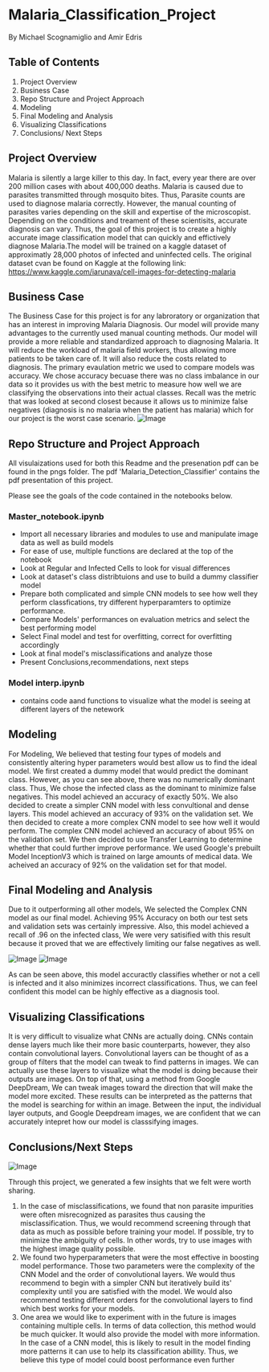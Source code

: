# Malaria_Classification_Project
By Michael Scognamiglio and Amir Edris 
## Table of Contents
1. Project Overview
1. Business Case 
1. Repo Structure and Project Approach
1. Modeling 
1. Final Modeling and Analysis
1. Visualizing Classifications
1. Conclusions/ Next Steps
## Project Overview
Malaria is silently a large killer to this day. In fact, every year there are over 200 million cases with about 400,000 deaths.
Malaria is caused due to parasites transmitted through mosquito bites. Thus, Parasite counts are used to diagnose malaria  correctly. However, the manual counting of parasites varies depending on the skill and expertise of the microscopist. Depending on the conditions and treament of these scientisits, accurate diagnosis can vary. Thus, the goal of this project is to create a highly accurate image classification model that can quickly and effictively diagnose Malaria.The model will be trained on a kaggle dataset of approximatly 28,000 photos of infected and uninfected cells. The original dataset cvan be found on Kaggle at the following link: https://www.kaggle.com/iarunava/cell-images-for-detecting-malaria
## Business Case 
The Business Case for this project is for any labroratory or organization that has an interest in improving Malaria Diagnosis. Our model will provide many advantages to the currently used manual counting methods. Our model will provide a more reliable and standardized approach to diagnosing Malaria. It will reduce the workload of malaria field workers, thus allowing more patients to be taken care of. It will also reduce the costs related to diagnosis. The primary evaulation metric we used to compare models was accuracy. We chose accuracy becuase there was no class imbalance in our data so it provides us with the best metric to measure how well we are classifying the observations into their actual classes. Recall was the metric that was looked at second closest because it allows us to minimize false negatives (diagnosis is no malaria when the patient has malaria) which for our project is the worst case scenario.
![Image](https://github.com/Scogs25/Malaria_Classification_Project/blob/main/pngs/Class_Distributions.png)

## Repo Structure and Project Approach
 All visulaizations used for both this Readme and the presenation pdf can be found in the pngs folder.
 The pdf 'Malaria_Detection_Classifier' contains the  pdf presentation of this project.
 
Please see the goals of the code contained in the notebooks below. 
 ### Master_notebook.ipynb
  - Import all necessary libraries and modules to use and manipulate image data as well as build  models
  - For ease of use, multiple functions are declared at the top of the notebook
  - Look at Regular and Infected Cells to look for visual differences
  - Look at dataset's class distribtuions and use to build a dummy classifier model
  - Prepare both complicated and simple CNN models to see how well they perform classfications, try different hyperparamters to optimize performance.
  - Compare Models' performances on evaluation metrics and select the best performing model
  - Select Final model and test for overfitting, correct for overfitting accordingly
  - Look at final model's misclassifications and analyze those
  - Present Conclusions,recommendations, next steps
 ### Model interp.ipynb
 - contains code aand functions to visualize what the model is seeing at different layers of the netework
 
## Modeling 
For Modeling, We believed that testing four types of models and consistently altering hyper parameters would best allow us to find the ideal model. We first created a dummy model that would predict the dominant class. However, as you can see above, there was no numerically dominant class. Thus, We chose the infected class as the dominant to minimize false negatives. This model achieved an accuracy of exactly 50%. We also decided to create a simpler CNN model with less convultional and dense layers. This model achieved an accuracy of 93% on the validation set. We then decided to create a more complex CNN model to see how well it would perform. The complex CNN model achieved an accuracy of about 95% on the validation set. We then decided to use Transfer Learning to determine whether that could further improve performance. We used Google's prebuilt Model InceptionV3 which is trained on large amounts of medical data.  We acheived an accuracy of 92% on the validation set for that model.

## Final Modeling and Analysis 
Due to it outperforming all other models, We selected the Complex CNN model as our final model. Achieving 95% Accuracy on both our test sets and validation sets was certainly impressive. Also, this model achieved a recall of .96 on the infected class, We were very satisified with this result because it proved that we are effectively limiting our false negatives as well.

![Image](https://github.com/Scogs25/Malaria_Classification_Project/blob/main/pngs/Final_model_Accuraccy_curve.png)
![Image](https://github.com/Scogs25/Malaria_Classification_Project/blob/main/pngs/Final_model_Confusion_Matrix.png)

As can be seen above, this model accuractly classifies whether or not a cell is infected and it also minimizes incorrect classifications. Thus, we can feel confident this model can be highly effective as a diagnosis tool.

## Visualizing Classifications 
It is very difficult to visualize what CNNs are actually doing. CNNs contain dense layers much like their more basic counterparts, however, they also contain convolutional layers. Convolutional layers can be thought of as a group of filters that the model can tweak to find patterns in images.  We can actually use these layers to visualize what the model is doing because their outputs are images. On top of that, using a method from Google DeepDream, We can tweak images toward the direction that will make the model more excited. These results can be interpreted as the patterns that the model is searching for within an image.  Between the input, the individual layer outputs,  and Google Deepdream  images, we are confident that we can  accurately intepret how our model is classsifying images.


## Conclusions/Next Steps 
![Image](https://github.com/Scogs25/Malaria_Classification_Project/blob/main/pngs/Modeling_Accuracy_Comparisons.png)

Through this project, we generated a few insights that we felt were worth sharing.

1. In the case of misclassifications, we found that non parasite impurities were often misrecognized as parasites thus causing the misclassification. Thus, we would recommend screening through that data as much as possible before training your model. If possible, try to minimize the ambiguity of cells. In other words, try to use images with the highest image quality possible. 
1. We found two hyperparameters that were the most effective in boosting model performance. Those two parameters were the complexity of the CNN Model and the order of convolutional layers. We would thus recommend to begin with a simpler CNN but iteratively build its' complexity until you are satisfied with the model. We would also recommend testing different orders for the convolutional layers to find which best works for your models. 
1. One area we would like to experiment with in the future is images containing multiple cells. In terms of data collection, this method would be much quicker. It would also provide the model with more information. In the case of a CNN model, this is likely to result in the model finding more patterns it can use to help its classification abillity. Thus, we believe this type of model could boost performance even further
